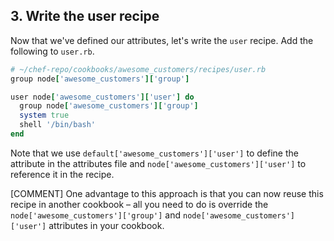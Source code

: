 ## 3. Write the user recipe

Now that we've defined our attributes, let's write the `user` recipe. Add the following to <code class="file-path">user.rb</code>.

```ruby
# ~/chef-repo/cookbooks/awesome_customers/recipes/user.rb
group node['awesome_customers']['group']

user node['awesome_customers']['user'] do
  group node['awesome_customers']['group']
  system true
  shell '/bin/bash'
end
```

Note that we use `default['awesome_customers']['user']` to define the attribute in the attributes file and `node['awesome_customers']['user']` to reference it in the recipe.

[COMMENT] One advantage to this approach is that you can now reuse this recipe in another cookbook &ndash; all you need to do is override the `node['awesome_customers']['group']` and `node['awesome_customers']['user']` attributes in your cookbook.
